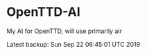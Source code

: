 # OpenTTD-AI
My AI for OpenTTD, will use primarily air

Latest backup: Sun Sep 22 06:45:01 UTC 2019
